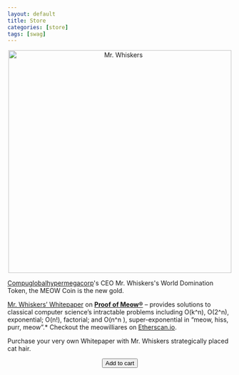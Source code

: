 ```yaml
---
layout: default
title: Store
categories: [store]
tags: [swag]
---
```


<div style="text-align: center">
<img src="{{ site.baseurl }}/images/meow1.png" alt="Mr. Whiskers" style="width: 500px;"/></div>

[Compuglobalhypermegacorp](https://compuglobalhypermegacorp.com)'s CEO Mr. Whiskers's World Domination Token, the MEOW Coin is the new gold.  

[Mr. Whiskers’ Whitepaper](https://github.com/compuglobalhypermegacorp) on [**Proof of Meow®**](https://compuglobalhypermegacorp.com/wp-content/uploads/2019/09/Compu%E2%84%A2Global%E2%84%A2Hyper%E2%84%A2Mega%E2%84%A2Corp%E2%84%A2-Mr.-Whiskers-Proof-of-MEOW%E2%84%A2.pdf) – provides solutions to classical computer science’s intractable problems including O(k^n), O(2^n), exponential; O(n!), factorial; and O(n^n ), super-exponential in “meow, hiss, purr, meow”.* Checkout the meowilliares on [Etherscan.io](https://etherscan.io/token/0x4ed4DDd7981e347b673f697DC821965A3EB64b9c).

Purchase your very own Whitepaper with Mr. Whiskers strategically placed cat hair.

<div style="text-align: center">
<button class="snipcart-add-item"
  data-item-id="whiskers-whitepaper"
  data-item-price="5.99"
  data-item-url="{{ site.baseurl }}/{% post_url 2019-10-01-compuglobalhypermegacorp %}"
  data-item-description="High-quality replica of Mr. Whiskers Proof of Meow Whitepaper."
  data-item-image="{{ site.baseurl }}/images/meow1.png"
  data-item-name="COMPU™GLOBAL™HYPER™MEGA™CORP™ Mr. Whiskers' Proof of Meow Whitepaper">
  Add to cart
</button>
</div>



